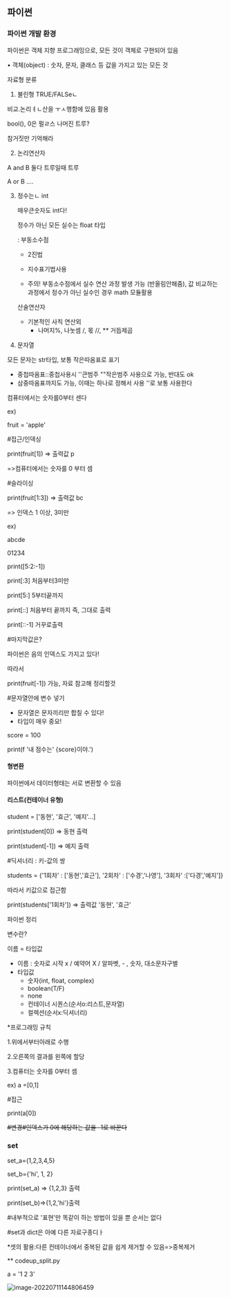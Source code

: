 ## 파이썬



### 파이썬 개발 환경

파이썬은 객체 지향 프로그래밍으로, 모든 것이 객체로 구현되어 있음 

• 객체(object) : 숫자, 문자, 클래스 등 값을 가지고 있는 모든 것





자료형 분류

1. 불린형 TRUE/FALSeㄴ

비교.논리ㅕㄴ산을 ㅜㅅ행함에 있음 활용

bool(), 0은 펄ㄹ스 나머진 트루?

참거짓만 기억해라

2. 논리연산자

A and B 둘다 트루일때 트루 

A or B ....

3. 정수는ㄴ int

   매우큰숫자도 int다!

   정수가 아닌 모든 실수는 float 타입

   : 부동소수점 

   - 2진법

   - 지수표기법사용
   - 주의! 부동소수점에서 실수 연산 과정 발생 가능 (반올림안해줌), 값 비교하는 과정에서 정수가 아닌 실수인 경우 math 모듈활용

   산술연산자

   - 기본적인 사칙 연산외
     - 나머지%, 나눗셈 /, 몫 //, ** 거듭제곱

4. 문자열

모든 문자는 str타입, 보통 작은따옴표로 표기

- 중첩따옴표::중첩사용시 ''큰범주 ""작은범주 사용으로 가능, 반대도 ok
- 삼중따옴표까지도 가능, 이때는 하나로 정해서 사용 ''로 보통 사용한다



컴퓨터에서는 숫자를0부터 센다

ex)

fruit = 'apple'

#접근/인덱싱

print(fruit[1]) => 출력값 p

=>컴퓨터에서는 숫자를 0 부터 셈

#슬라이싱

print(fruit[1:3]) => 출력값 bc

=> 인덱스 1 이상, 3미만



ex)

abcde

01234

print([5:2:-1])

print[:3] 처음부터3미만

print[5:] 5부터끝까지

print[::] 처음부터 끝까지 즉, 그대로 출력

print[::-1]  거꾸로출력



#마지막값은?

파이썬은 음의 인덱스도 가지고 있다! 

따라서 

print(fruit[-1]) 가능, 자료 참고해 정리할것 







#문자열안에 변수 넣기

- 문자열은 문자끼리만 합칠 수 있다!
- 타입이 매우 중요!

score = 100

print(f '내 점수는' {score}이야.')



#### 형변환

파이썬에서 데이터형태는 서로 변환할 수 있음



#### 리스트(컨테이너 유형)

student = ['동현', '효근', '예지'...]

print(student[0]) => 동현 출력

print(student[-1]) => 예지 출력



#딕셔너리 : 키-값의 쌍

students = {'1회차' : ['동현','효근'], '2회차' : ['수경','나영'], '3회차' :['다경','예지']}

따라서 키값으로 접근함

print(students['1회차']) => 출력값 '동현', '효근'



파이썬 정리

변수란? 

이름 = 타입값 

- 이름 :  숫자로 시작 x / 예약어 X / 알파벳, - , 숫자, 대소문자구별
- 타입값 
  - 숫자(int, float, complex)
  - boolean(T/F)
  - none 
  - 컨테이너 시퀀스(순서o:리스트,문자열)
  - 컬렉션(순서x:딕셔너리)

*프로그래밍 규칙 

1.위에서부터아래로 수행

2.오른쪽의 결과를 왼쪽에 할당

3.컴퓨터는 숫자를 0부터 셈



ex) a =[0,1]

#접근

print(a[0])

~~#변경#인덱스가 0에 해당하는 값을 -1로 바꾼다~~





### set

set_a={1,2,3,4,5}

set_b={'hi', 1, 2}

print(set_a) => {1,2,3} 출력

print(set_b)=>{1,2,'hi'}출력

#내부적으로 '표현'만 똑같이 하는 방법이 있을 뿐 순서는 없다

#set과 dict은 아예 다른 자료구종디ㅏ

*셋의 활용:다른 컨테이너에서 중복된 값을 쉽게 제거할 수 있음=>중복제거



** codeup_split.py

a = '1 2 3'

![image-20220711144806459](파이썬.assets/image-20220711144806459.png)